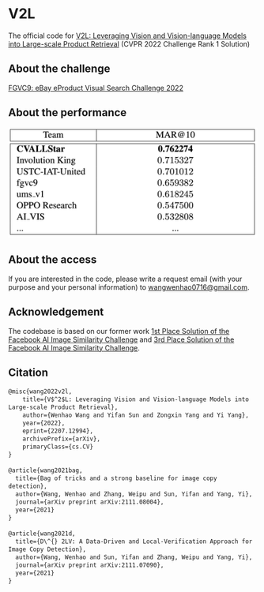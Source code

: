# V2L
The official code for [V2L: Leveraging Vision and Vision-language Models into Large-scale Product Retrieval](http://arxiv.org/abs/2207.12994) (CVPR 2022 Challenge Rank 1 Solution)

## About the challenge
[FGVC9: eBay eProduct Visual Search Challenge 2022](https://sites.google.com/view/fgvc9/competitions/ebay-eproduct-search)

## About the performance 

![image](https://github.com/WangWenhao0716/V2L/blob/main/performance.png)

## About the access

If you are interested in the code, please write a request email (with your purpose and your personal information) to wangwenhao0716@gmail.com.

## Acknowledgement

The codebase is based on our former work [1st Place Solution of the Facebook AI Image Similarity Challenge](https://github.com/WangWenhao0716/ISC-Track1-Submission) and [3rd Place Solution of the Facebook AI Image Similarity Challenge](https://github.com/WangWenhao0716/ISC-Track2-Submission).

## Citation
```
@misc{wang2022v2l,
    title={V$^2$L: Leveraging Vision and Vision-language Models into Large-scale Product Retrieval},
    author={Wenhao Wang and Yifan Sun and Zongxin Yang and Yi Yang},
    year={2022},
    eprint={2207.12994},
    archivePrefix={arXiv},
    primaryClass={cs.CV}
}

@article{wang2021bag,
  title={Bag of tricks and a strong baseline for image copy detection},
  author={Wang, Wenhao and Zhang, Weipu and Sun, Yifan and Yang, Yi},
  journal={arXiv preprint arXiv:2111.08004},
  year={2021}
}

@article{wang2021d,
  title={D\^{} 2LV: A Data-Driven and Local-Verification Approach for Image Copy Detection},
  author={Wang, Wenhao and Sun, Yifan and Zhang, Weipu and Yang, Yi},
  journal={arXiv preprint arXiv:2111.07090},
  year={2021}
}
```
